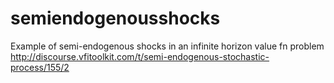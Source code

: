 # semiendogenousshocks
Example of semi-endogenous shocks in an infinite horizon value fn problem
http://discourse.vfitoolkit.com/t/semi-endogenous-stochastic-process/155/2
